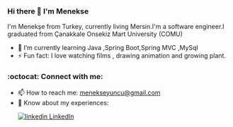 ### Hi there 👋 I'm Menekse

I'm Menekşe from Turkey, currently living Mersin.I'm a software engineer.I graduated from Çanakkale Onsekiz Mart University (COMU)




- 🌱 I’m currently learning Java ,Spring Boot,Spring MVC ,MySql
- ⚡ Fun fact: I love watching films , drawing animation and growing plant.

### :octocat:  Connect with me:

- 📫 How to reach me: menekseyuncu@gmail.com
- 📄 Know about my experiences: <p>
  <a href="https://www.linkedin.com/in/menekse-yuncu-a07581217/[removed]" rel="nofollow noreferrer">
    <img src="https://i.stack.imgur.com/gVE0j.png" alt="linkedin"> LinkedIn

</p>






